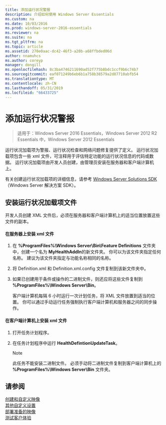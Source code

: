 ```yaml
---
title: 添加运行状况警报
description: 介绍如何使用 Windows Server Essentials
ms.custom: na
ms.date: 10/03/2016
ms.prod: windows-server-2016-essentials
ms.reviewer: na
ms.suite: na
ms.tgt_pltfrm: na
ms.topic: article
ms.assetid: 270e0aac-dc42-46f3-a20b-a68ffbded06d
author: nnamuhcs
ms.author: coreyp
manager: dongill
ms.openlocfilehash: 8c3ba4746211690ad52f775b8bdc1ccf9b6c74b7
ms.sourcegitcommit: eaf071249b6eb6b1a758b38579a2d87710abfb54
ms.translationtype: MT
ms.contentlocale: zh-CN
ms.lasthandoff: 05/31/2019
ms.locfileid: "66433725"
---
```

# <a name="add-health-alerts"></a>添加运行状况警报

>适用于：Windows Server 2016 Essentials，Windows Server 2012 R2 Essentials 中，Windows Server 2012 Essentials

运行状况加载项为警报、运行状况检查和网络问题修复提供了定义。 运行状况加载项包含一些 xml 文件，可注释用于评估特定功能的运行状况信息的代码或数据。 运行状况加载项由开发人员创建，由管理员安装在服务器和客户端计算机上。  
  
 有关创建运行状况加载项的详细信息，请参考 [Windows Server Solutions SDK](https://go.microsoft.com/fwlink/?LinkID=248648) （Windows Server 解决方案 SDK）。  
  
## <a name="installing-health-add-in-files"></a>安装运行状况加载项文件  
 开发人员创建 XML 文件后，必须在服务器和客户端计算机上的适当位置放置这些文件的副本。  
  
#### <a name="to-install-the-xml-files-on-the-server"></a>在服务器上安装 xml 文件  
  
1. 在 **%ProgramFiles%\Windows Server\Bin\Feature Definitions** 文件夹中，创建一个名为 **MyHealthAddIn**的新文件夹。 你可以为该文件夹指定任何名称。 建议为该文件夹指定与功能名称相同的名称。  
  
2. 将 Definition.xml 和 Definition.xml.config 文件复制到该新文件夹中。  
  
3. 如果已创建用于条件或操作的二进制文件，则还应将这些文件复制到 **%ProgramFiles%\Windows Server\Bin**。  
  
   客户端计算机每隔 6 小时运行一次计划任务，将 XML 文件放置到适当的位置。 你可以通过手动运行任务强制执行客户端计算机和服务器之间的同步操作。  
  
#### <a name="to-install-the-xml-files-on-the-client-computer"></a>在客户端计算机上安装 xml 文件  
  
1.  打开任务计划程序。  
  
2.  在任务计划程序中运行 **HealthDefintionUpdateTask**。  
  
    > [!NOTE]
    >  此任务不能安装二进制文件。 必须手动将二进制文件复制到客户端计算机上的 **%ProgramFiles%\Windows Server\Bin** 文件夹。  
  
## <a name="see-also"></a>请参阅  
 [创建和自定义映像](Creating-and-Customizing-the-Image.md)   
 [其他自定义设置](Additional-Customizations.md)   
 [部署准备的映像](Preparing-the-Image-for-Deployment.md)   
 [测试客户体验](Testing-the-Customer-Experience.md)